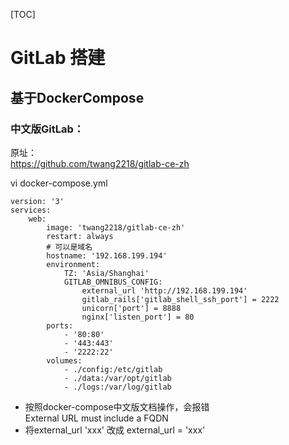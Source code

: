 [TOC] 
# GitLab 搭建
## 基于DockerCompose
### 中文版GitLab：
原址：   
https://github.com/twang2218/gitlab-ce-zh      
   
vi docker-compose.yml   
```
version: '3'
services:
    web:
        image: 'twang2218/gitlab-ce-zh'
        restart: always
        # 可以是域名
        hostname: '192.168.199.194'
        environment:
            TZ: 'Asia/Shanghai'
            GITLAB_OMNIBUS_CONFIG:
                external_url 'http://192.168.199.194'
                gitlab_rails['gitlab_shell_ssh_port'] = 2222
                unicorn['port'] = 8888
                nginx['listen_port'] = 80
        ports:
            - '80:80'
            - '443:443'
            - '2222:22'
        volumes:
            - ./config:/etc/gitlab
            - ./data:/var/opt/gitlab
            - ./logs:/var/log/gitlab
```
 
- 按照docker-compose中文版文档操作，会报错      
    External URL must include a FQDN
- 将external_url 'xxx' 改成 external_url = 'xxx'
 